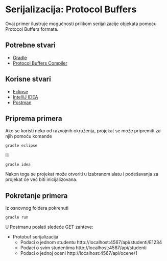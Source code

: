 # Serijalizacija: Protocol Buffers

Ovaj primer ilustruje mogućnosti prilikom serijalizacije objekata pomoću
Protocol Buffers formata.

## Potrebne stvari

* [Gradle](https://gradle.org)
* [Protocol Buffers Compiler](https://github.com/protocolbuffers/protobuf)

## Korisne stvari

* [Eclipse](https://www.eclipse.org)
* [IntelliJ IDEA](https://www.jetbrains.com/idea/)
* [Postman](https://www.getpostman.com)

## Priprema primera

Ako se koristi neko od razvojnih okruženja, projekat se može pripremiti za
njih pomoću komande

`gradle eclipse`

ili 

`gradle idea`

Nakon toga se projekat može otvoriti u izabranom alatu i podešavanja za
projekat će već biti inicijalizovana.

## Pokretanje primera

Iz osnovnog foldera pokrenuti

`gradle run`

U Postmanu poslati sledeće GET zahteve:

 * Protobuf serijalizacija
   * Podaci o jednom studentu
     http://localhost:4567/api/studenti/E1234
   * Podaci o svim studentima
     http://localhost:4567/api/studenti
   * Podaci o jednoj oceni
     http://localhost:4567/api/ocene/1

